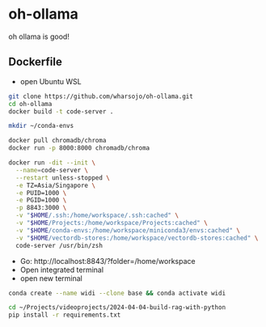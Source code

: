 # oh-ollama
oh ollama is good!

## Dockerfile
* open Ubuntu WSL
```bash
git clone https://github.com/wharsojo/oh-ollama.git
cd oh-ollama
docker build -t code-server .

mkdir ~/conda-envs

docker pull chromadb/chroma
docker run -p 8000:8000 chromadb/chroma
```
```bash
docker run -dit --init \
  --name=code-server \
  --restart unless-stopped \
  -e TZ=Asia/Singapore \
  -e PUID=1000 \
  -e PGID=1000 \
  -p 8843:3000 \
  -v "$HOME/.ssh:/home/workspace/.ssh:cached" \
  -v "$HOME/Projects:/home/workspace/Projects:cached" \
  -v "$HOME/conda-envs:/home/workspace/miniconda3/envs:cached" \
  -v "$HOME/vectordb-stores:/home/workspace/vectordb-stores:cached" \
  code-server /usr/bin/zsh
```
* Go: http://localhost:8843/?folder=/home/workspace
* Open integrated terminal
* open new terminal
```bash
conda create --name widi --clone base && conda activate widi

cd ~/Projects/videoprojects/2024-04-04-build-rag-with-python
pip install -r requirements.txt
```